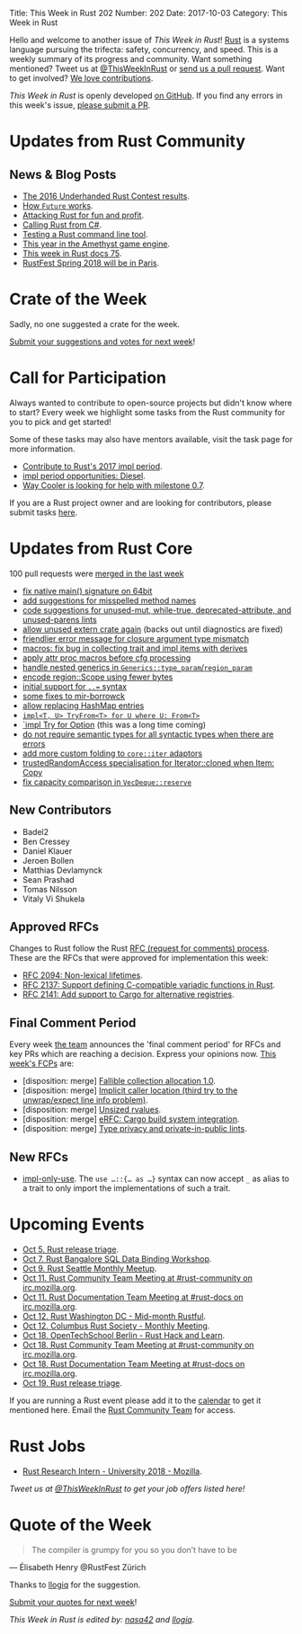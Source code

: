 Title: This Week in Rust 202
Number: 202
Date: 2017-10-03
Category: This Week in Rust

Hello and welcome to another issue of *This Week in Rust*!
[Rust](http://rust-lang.org) is a systems language pursuing the trifecta: safety, concurrency, and speed.
This is a weekly summary of its progress and community.
Want something mentioned? Tweet us at [@ThisWeekInRust](https://twitter.com/ThisWeekInRust) or [send us a pull request](https://github.com/cmr/this-week-in-rust).
Want to get involved? [We love contributions](https://github.com/rust-lang/rust/blob/master/CONTRIBUTING.md).

*This Week in Rust* is openly developed [on GitHub](https://github.com/cmr/this-week-in-rust).
If you find any errors in this week's issue, [please submit a PR](https://github.com/cmr/this-week-in-rust/pulls).

# Updates from Rust Community

## News & Blog Posts

* [The 2016 Underhanded Rust Contest results](http://blog.community.rs/underhanded/2017/09/27/underhanded-results.html).
* [How `Future` works](https://gist.github.com/Diggsey/6f924bf3f741bcdffd240faee102fe92).
* [Attacking Rust for fun and profit](https://avadacatavra.github.io/rust/gdb/exploit/2017/09/26/attackingrustforfunandprofit.html).
* [Calling Rust from C#](https://dev.to/living_syn/calling-rust-from-c-6hk).
* [Testing a Rust command line tool](https://mattgathu.github.io/testing-rust-cli-apps/).
* [This year in the Amethyst game engine](https://www.amethyst.rs/2017/09/16/twia-10.html).
* [This week in Rust docs 75](https://guillaumegomez.github.io/this-week-in-rust-docs/blog/this-week-in-rust-docs-75).
* [RustFest Spring 2018 will be in Paris](https://twitter.com/rustlang/status/914169823009103872).

# Crate of the Week

Sadly, no one suggested a crate for the week.

[Submit your suggestions and votes for next week][submit_crate]!

[submit_crate]: https://users.rust-lang.org/t/crate-of-the-week/2704

# Call for Participation

Always wanted to contribute to open-source projects but didn't know where to start?
Every week we highlight some tasks from the Rust community for you to pick and get started!

Some of these tasks may also have mentors available, visit the task page for more information.

* [Contribute to Rust's 2017 impl period](https://www.rustaceans.org/findwork/impl).
* [impl period opportunities: Diesel](https://medium.com/@sgrif/impl-version-1-0-for-diesel-10f5872c7be).
* [Way Cooler is looking for help with milestone 0.7](https://github.com/way-cooler/way-cooler/issues?q=is%3Aopen+is%3Aissue+milestone%3A0.7+label%3A%22Help+Wanted%22).

If you are a Rust project owner and are looking for contributors, please submit tasks [here][guidelines].

[guidelines]: https://users.rust-lang.org/t/twir-call-for-participation/4821

# Updates from Rust Core

100 pull requests were [merged in the last week][merged]

[merged]: https://github.com/search?q=is%3Apr+org%3Arust-lang+is%3Amerged+merged%3A2017-09-25..2017-10-02

* [fix native main() signature on 64bit](https://github.com/rust-lang/rust/pull/44906)
* [add suggestions for misspelled method names](https://github.com/rust-lang/rust/pull/44297)
* [code suggestions for unused-mut, while-true, deprecated-attribute, and unused-parens lints](https://github.com/rust-lang/rust/pull/44942)
* [allow unused extern crate again](https://github.com/rust-lang/rust/pull/44825) (backs out until diagnostics are fixed)
* [friendlier error message for closure argument type mismatch](https://github.com/rust-lang/rust/pull/44735)
* [macros: fix bug in collecting trait and impl items with derives](https://github.com/rust-lang/rust/pull/44757)
* [apply attr proc macros before cfg processing](https://github.com/rust-lang/rust/pull/44528)
* [handle nested generics in `Generics::type_param`/`region_param`](https://github.com/rust-lang/rust/pull/44959)
* [encode region::Scope using fewer bytes](https://github.com/rust-lang/rust/pull/44809)
* [initial support for `..=` syntax](https://github.com/rust-lang/rust/pull/44709)
* [some fixes to mir-borrowck](https://github.com/rust-lang/rust/pull/44736)
* [allow replacing HashMap entries](https://github.com/rust-lang/rust/pull/44278)
* [`impl<T, U> TryFrom<T> for U where U: From<T>`](https://github.com/rust-lang/rust/pull/44174)
* [`impl<T> Try for Option<T>](https://github.com/rust-lang/rust/pull/42526) (this was a long time coming)
* [do not require semantic types for all syntactic types when there are errors](https://github.com/rust-lang/rust/pull/44945)
* [add more custom folding to `core::iter` adaptors](https://github.com/rust-lang/rust/pull/44856)
* [trustedRandomAccess specialisation for Iterator::cloned when Item: Copy](https://github.com/rust-lang/rust/pull/44790)
* [fix capacity comparison in `VecDeque::reserve`](https://github.com/rust-lang/rust/pull/44802)

## New Contributors

* Badel2
* Ben Cressey
* Daniel Klauer
* Jeroen Bollen
* Matthias Devlamynck
* Sean Prashad
* Tomas Nilsson
* Vitaly Vi Shukela

## Approved RFCs

Changes to Rust follow the Rust [RFC (request for comments)
process](https://github.com/rust-lang/rfcs#rust-rfcs). These
are the RFCs that were approved for implementation this week:

* [RFC 2094: Non-lexical lifetimes](https://github.com/rust-lang/rfcs/pull/2094).
* [RFC 2137: Support defining C-compatible variadic functions in Rust](https://github.com/rust-lang/rfcs/pull/2137).
* [RFC 2141: Add support to Cargo for alternative registries](https://github.com/rust-lang/rfcs/pull/2141).

## Final Comment Period

Every week [the team](https://www.rust-lang.org/team.html) announces the
'final comment period' for RFCs and key PRs which are reaching a
decision. Express your opinions now. [This week's FCPs][fcp] are:

[fcp]: https://github.com/rust-lang/rfcs/labels/final-comment-period

* [disposition: merge] [Fallible collection allocation 1.0](https://github.com/rust-lang/rfcs/pull/2116).
* [disposition: merge] [Implicit caller location (third try to the unwrap/expect line info problem)](https://github.com/rust-lang/rfcs/pull/2091).
* [disposition: merge] [Unsized rvalues](https://github.com/rust-lang/rfcs/pull/1909).
* [disposition: merge] [eRFC: Cargo build system integration](https://github.com/rust-lang/rfcs/pull/2136).
* [disposition: merge] [Type privacy and private-in-public lints](https://github.com/rust-lang/rfcs/pull/2145).

## New RFCs

* [impl-only-use](https://github.com/rust-lang/rfcs/pull/2166). The `use …::{… as …}` syntax can now accept `_` as alias to a trait to only import the implementations of such a trait.

# Upcoming Events

* [Oct  5. Rust release triage](https://internals.rust-lang.org/t/release-cycle-triage-proposal/3544).
* [Oct  7. Rust Bangalore SQL Data Binding Workshop](https://www.meetup.com/rustox/events/243387585/).
* [Oct  9. Rust Seattle Monthly Meetup](https://www.meetup.com/Seattle-Rust-Meetup/events/243267474/).
* [Oct 11. Rust Community Team Meeting at #rust-community on irc.mozilla.org](https://chat.mibbit.com/?server=irc.mozilla.org&channel=%23rust-community).
* [Oct 11. Rust Documentation Team Meeting at #rust-docs on irc.mozilla.org](https://chat.mibbit.com/?server=irc.mozilla.org&channel=%23rust-docs).
* [Oct 12. Rust Washington DC - Mid-month Rustful](https://www.meetup.com/RustDC/events/243672292/).
* [Oct 12. Columbus Rust Society - Monthly Meeting](https://www.meetup.com/columbus-rs/events/243389836/).
* [Oct 18. OpenTechSchool Berlin - Rust Hack and Learn](https://www.meetup.com/opentechschool-berlin/events/243663198/).
* [Oct 18. Rust Community Team Meeting at #rust-community on irc.mozilla.org](https://chat.mibbit.com/?server=irc.mozilla.org&channel=%23rust-community).
* [Oct 18. Rust Documentation Team Meeting at #rust-docs on irc.mozilla.org](https://chat.mibbit.com/?server=irc.mozilla.org&channel=%23rust-docs).
* [Oct 19. Rust release triage](https://internals.rust-lang.org/t/release-cycle-triage-proposal/3544).

If you are running a Rust event please add it to the [calendar] to get
it mentioned here. Email the [Rust Community Team][community] for access.

[calendar]: https://www.google.com/calendar/embed?src=apd9vmbc22egenmtu5l6c5jbfc%40group.calendar.google.com
[community]: mailto:community-team@rust-lang.org

# Rust Jobs

* [Rust Research Intern - University 2018 - Mozilla](https://careers.mozilla.org/position/gh/864822).

*Tweet us at [@ThisWeekInRust](https://twitter.com/ThisWeekInRust) to get your job offers listed here!*

# Quote of the Week

> The compiler is grumpy for you so you don’t have to be

— Élisabeth Henry @RustFest Zürich

Thanks to [llogiq](https://users.rust-lang.org/t/twir-quote-of-the-week/328/454) for the suggestion.

[Submit your quotes for next week][submit]!

[submit]: http://users.rust-lang.org/t/twir-quote-of-the-week/328

*This Week in Rust is edited by: [nasa42](https://github.com/nasa42) and [llogiq](https://github.com/llogiq).*
